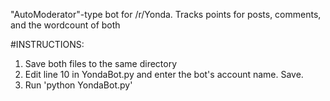 "AutoModerator"-type bot for /r/Yonda. Tracks points for posts, comments, and the wordcount of both

#INSTRUCTIONS:

1. Save both files to the same directory
2. Edit line 10 in YondaBot.py and enter the bot's account name. Save.
3. Run 'python YondaBot.py'
